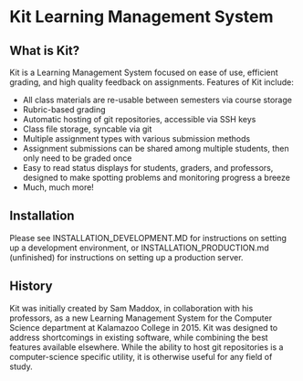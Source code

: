 # Kit Learning Management System

## What is Kit?

Kit is a Learning Management System focused on ease of use, efficient grading, and high quality feedback on assignments. Features of Kit include: 

- All class materials are re-usable between semesters via course storage
- Rubric-based grading
- Automatic hosting of git repositories, accessible via SSH keys
- Class file storage, syncable via git
- Multiple assignment types with various submission methods
- Assignment submissions can be shared among multiple students, then only need to be graded once
- Easy to read status displays for students, graders, and professors, designed to make spotting problems and monitoring progress a breeze
- Much, much more!

## Installation

Please see INSTALLATION_DEVELOPMENT.MD for instructions on setting up a development environment, or INSTALLATION_PRODUCTION.md (unfinished) for instructions on setting up a production server.

## History

Kit was initially created by Sam Maddox, in collaboration with his professors, as a new Learning Management System for the Computer Science department at Kalamazoo College in 2015. Kit was designed to address shortcomings in existing software, while combining the best features available elsewhere. While the ability to host git repositories is a computer-science specific utility, it is otherwise useful for any field of study.
